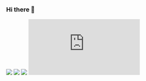 ### Hi there 👋

![](http://github-profile-summary-cards.vercel.app/api/cards/profile-details?username=tsukubamarshmallow&theme=default)
![](http://github-profile-summary-cards.vercel.app/api/cards/productive-time?username=tsukubamarshmallow&theme=dark&utcOffset=8)
![](http://github-profile-summary-cards.vercel.app/api/cards/stats?username=tsukubamarshmallow&theme=dark)
![](https://github-stats-evirunurm.vercel.app/api/languages.js?username=tsukubamarshmallow)



<!--
**tsukubamarshmallow/tsukubamarshmallow** is a ✨ _special_ ✨ repository because its `README.md` (this file) appears on your GitHub profile.

Here are some ideas to get you started:

- 🔭 I’m currently working on ...
- 🌱 I’m currently learning ...
- 👯 I’m looking to collaborate on ...
- 🤔 I’m looking for help with ...
- 💬 Ask me about ...
- 📫 How to reach me: ...
- 😄 Pronouns: ...
- ⚡ Fun fact: ...
-->
